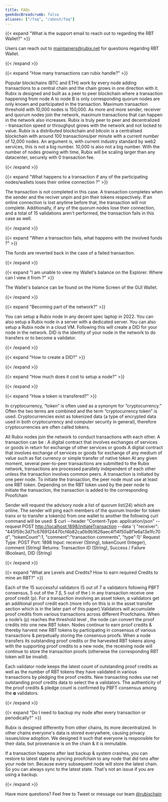 ```yaml
---
title: FAQs
geekdocBreadcrumb: false
aliases: ["/faq", "/about/faq"]
---
```



{{< expand "What is the support email to reach out to regarding the RBT Wallet?" >}}

Users can reach out to maintainers@rubix.net for questions regaridng RBT Wallet.

{{< /expand >}}



{{< expand "How many transactions can rubix handle?" >}}

Popular blockchains (BTC and ETH) work by every node adding transactions to a central chain and the chain grows in one direction with it.  Rubix is designed and built as a peer to peer blockchain where a transaction happening from node A to node B is only corresponding quorum nodes are only known and participated in the transaction. Maximum transaction threshold with 10,000 nodes is 150,000. As more and more sender, receiver and quorum nodes join the network, maximum transactions that can happen in the network also increases. Rubix is truly peer to peer and decentralized - transaction speed or throughput grows with the network and not locked to value. Rubix is a distributed blockchain and bitcoin is a centralised blockchain with around 100 transactions/per minute with a current number of 12,000 nodes. An argument is, with current industry standard by web2 services, this is not a big number. 10,000 is also not a big number. With the number of nodes growing with time, Rubix will be scaling larger than any datacenter, securely with 0 transaction fee.

{{< /expand >}}



{{< expand "What happens to a transaction if any of the participating nodes/wallets loses their online connection ?" >}}

The transaction is not completed in this case.
A transaction completes when the sender and the reciver unpin and pin their tokens respectively. If an online connection is lost anytime before that, the transaction will not complete.
Additionally, if any of the quorum nodes lose their connection, and a total of 15 validations aren't performed, the transaction fails in this case as well.

{{< /expand >}}




{{< expand "When a transaction fails, what happens with the involved funds ?" >}}

The funds are reverted back in the case of a failed transaction.

{{< /expand >}}


{{< expand "I am unable to view my Wallet's balance on the Explorer. Where can I view it from ?" >}}

The Wallet's balance can be found on the Home Screen of the GUI Wallet.

{{< /expand >}}




{{< expand "Becoming part of the network?" >}}

You can setup a Rubix node in any decent spec laptop in 2022. You can also setup a Rubix node in a server with a dedicated server. You can also setup a Rubix node in a cloud VM. Following this will create a DID for your node in the network. DID is the identity of your node in the network to do transfers or to become a validator.

{{< /expand >}}

{{< expand "How to create a DID?" >}}

{{< /expand >}}

{{< expand "How much does it cost to setup a node?" >}}

{{< /expand >}}

{{< expand "How a token is transfered?" >}}

In cryptocurrency, “token” is often used as a synonym for “cryptocurrency.” Often the two terms are combined and the term “cryptocurrency token” is used. Cryptocurrencies exist as tokenized data (a type of encrypted data used in both cryptocurrency and computer security in general), therefore cryptocurrencies are often called tokens.

All Rubix nodes join the  network to conduct transactions with each other. A transaction can be :
A digital contract that involves exchanges of services or goods in return for exchange of other services or goods
A digital contract that involves exchange of services or goods for exchange of any medium of value such as fiat currency or simple transfer of native token
At any given moment, several peer-to-peer transactions are submitted to the Rubix network, transactions are processed parallely independent of each other unless the transaction involves common peers. A transaction is initiated by one peer node.
To initiate the transaction, the peer node must use at least one RBT token. Depending on the RBT token used by the peer node to initiate the transaction, the transaction is added to the corresponding Proofchain

Sender will request the advisory node a list of quorum list(24) which are online. The sender will ping each members of the quorum
Inorder for token tranx or to transfer a token(s) from one wallet to another the following curl command will be used:
$ curl --header "Content-Type: application/json" --request POST <http://localhost:1898/initiateTransaction> --data '{ "receiver": "445f59c3d71c6769124470cf4b82ca0b9b1626aec4f14f50a8f1e6a13e1fc70d", "tokenCount":1, "comment":"transaction comments", "type":1}'
Request Type: POST
Port: 1898
Input: receiver (String), tokenCount (Integer), comment (String)
Returns: Transaction ID (String), Success / Failure (Boolean), DID (String)

{{< /expand >}}

{{< expand "What are Levels and Credits? How to earn required Credits to mine an RBT?" >}}

Each of the 15 successful validators (5 out of 7 ⍺ validators following PBFT consensus, 5 out of the 7 β, 5 out of the ) in any transaction receive one proof credit (p). For a transaction involving an asset token, ⍺ validators get an additional proof credit each (more info on this is in the asset transfer section which is in the later part of this paper).Validators will accumulate proof credits from various transactions across different Proofchains. When a node’s (p) reaches the threshold level , the node can convert the proof credits into one new RBT token. Nodes continue to earn proof credits & thereby harvest new RBT tokens by participating in consensus of various transactions & perpetually storing the consensus proofs. When a node transfers its outstanding proof credits or the harvested RBT tokens along with the supporting proof credits to a new node, the receiving node will continue to store the transaction proofs (otherwise the corresponding RBT token will be invalid).

Each validator node keeps the latest count of outstanding proof credits as well as the number of RBT tokens they have validated in various transactions by pledging the proof credits. New transacting nodes use net outstanding proof credits data to select the ⍺ validators. The authenticity of the proof credits & pledge count is confirmed by PBFT consensus among the 𝝰 validators.

{{< /expand >}}

{{< expand "Do I need to backup my node after every transaction or periodically?" >}}

Rubix is designed differently from other chains, its more decentralized. In other chains everyone's data is stored everywhere, causing privacy issues/slow adoption.  We designed it such that everyone is responsible for their data, but provenance is on the chain & it is immutable.

If a transaction happens after last backup & system crashes, you can restore to latest state by syncing proofchain to any node that did txns after your node txn.  Because every subsequent node will store the latest chain.  So you can always sync to the latest state.  That's not an issue if you are using a backup.

{{< /expand >}}

Have more questions? Feel free to Tweet or message our team [@rubixchain](https://twitter.com/rubixchain)
